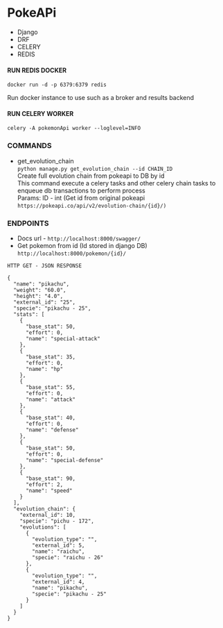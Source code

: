 # PokeAPi
- Django
- DRF
- CELERY
- REDIS
#### RUN REDIS DOCKER
`docker run -d -p 6379:6379 redis`
<p>Run docker instance to use such as a broker and results backend</p>

#### RUN CELERY WORKER
`celery -A pokemonApi worker --loglevel=INFO`

### COMMANDS
* get_evolution_chain
<br>`python manage.py get_evolution_chain --id CHAIN_ID`
<br> Create full evolution chain from pokeapi to DB by id
<br>This command execute a celery tasks and other celery chain tasks to enqueue db transactions to perform process
<br>Params: ID - int (Get id from original pokeapi `https://pokeapi.co/api/v2/evolution-chain/{id}/)`

### ENDPOINTS
* Docs url - `http://localhost:8000/swagger/`
* Get pokemon from id (Id stored in django DB)
`http://localhost:8000/pokemon/{id}/`

```
HTTP GET - JSON RESPONSE

{
  "name": "pikachu",
  "weight": "60.0",
  "height": "4.0",
  "external_id": "25",
  "specie": "pikachu - 25",
  "stats": [
    {
      "base_stat": 50,
      "effort": 0,
      "name": "special-attack"
    },
    {
      "base_stat": 35,
      "effort": 0,
      "name": "hp"
    },
    {
      "base_stat": 55,
      "effort": 0,
      "name": "attack"
    },
    {
      "base_stat": 40,
      "effort": 0,
      "name": "defense"
    },
    {
      "base_stat": 50,
      "effort": 0,
      "name": "special-defense"
    },
    {
      "base_stat": 90,
      "effort": 2,
      "name": "speed"
    }
  ],
  "evolution_chain": {
    "external_id": 10,
    "specie": "pichu - 172",
    "evolutions": [
      {
        "evolution_type": "",
        "external_id": 5,
        "name": "raichu",
        "specie": "raichu - 26"
      },
      {
        "evolution_type": "",
        "external_id": 4,
        "name": "pikachu",
        "specie": "pikachu - 25"
      }
    ]
  }
}
```